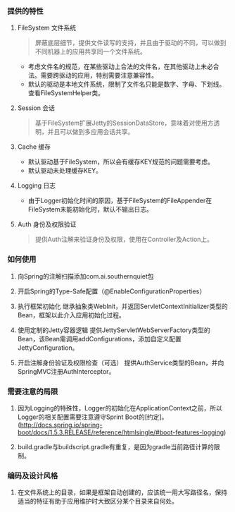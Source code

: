 ### 提供的特性
1. FileSystem 文件系统
    > 屏蔽底层细节，提供文件读写的支持，并且由于驱动的不同，可以做到不同机器上的应用共享同一个文件系统。

    - 考虑文件名的规范，在某些驱动上合法的文件名，在其他驱动上未必合法。需要跨驱动的应用，特别需要注意兼容性。
    - 默认的驱动是本地文件系统，限制了文件名只能是数字、字母、下划线。查看FileSystemHelper类。

1. Session 会话
    > 基于FileSystem扩展Jetty的SessionDataStore，意味着对使用方透明，并且可以做到多应用会话共享。

1. Cache 缓存
    - 默认驱动基于FileSystem，所以会有缓存KEY规范的问题需要考虑。
    - 默认驱动未处理缓存KEY。

1. Logging 日志
    - 由于Logger初始化时间的原因，基于FileSystem的FileAppender在FileSystem未能初始化时，默认不输出日志。
    
1. Auth 身份及权限验证
    > 提供Auth注解来验证身份及权限，使用在Controller及Action上。


### 如何使用
1. 向Spring的注解扫描添加com.ai.southernquiet包

1. 开启Spring的Type-Safe配置（@EnableConfigurationProperties）

1. 执行框架初始化
继承抽象类WebInit，并返回ServletContextInitializer类型的Bean，框架以此介入应用初始化过程。

1. 使用定制的Jetty容器逻辑
提供JettyServletWebServerFactory类型的Bean，该Bean需调用addConfigurations，添加自定义配置JettyConfiguration。

1. 开启注解身份验证及权限检查（可选）
提供AuthService类型的Bean，并向SpringMVC注册AuthInterceptor。


### 需要注意的局限
1. 因为Logging的特殊性，Logger的初始化在ApplicationContext之前，所以Logger的相关配置需要注意遵守Sprint Boot的[约定]。
(http://docs.spring.io/spring-boot/docs/1.5.3.RELEASE/reference/htmlsingle/#boot-features-logging)

1. build.gradle与buildscript.gradle有重复，是因为gradle当前路径计算的限制。


### 编码及设计风格
1. 在文件系统上的目录，如果是框架自动创建的，应该统一用大写路径名，保持适当的特征有助于应用维护时大致区分某个目录来自何处。
